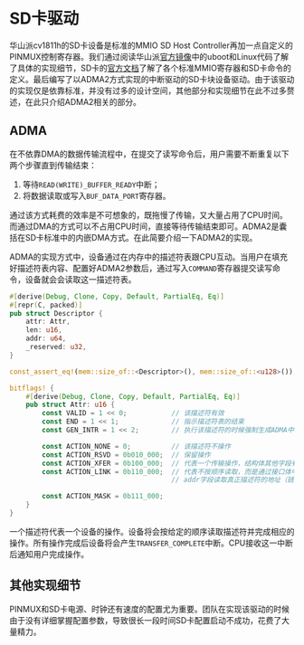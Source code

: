 # SD卡驱动

华山派cv1811h的SD卡设备是标准的MMIO SD Host Controller再加一点自定义的PINMUX控制寄存器。我们通过阅读华山派[官方镜像](https://github.com/sophgo/sophpi-huashan)中的uboot和Linux代码了解了具体的实现细节，SD卡的[官方文档](https://www.sdcard.org/downloads/pls/)了解了各个标准MMIO寄存器和SD卡命令的定义。最后编写了以ADMA2方式实现的中断驱动的SD卡块设备驱动。由于该驱动的实现仅是依靠标准，并没有过多的设计空间，其他部分和实现细节在此不过多赘述，在此只介绍ADMA2相关的部分。

## ADMA

在不依靠DMA的数据传输流程中，在提交了读写命令后，用户需要不断重复以下两个步骤直到传输结束：

1. 等待`READ(WRITE)_BUFFER_READY`中断；
2. 将数据读取或写入`BUF_DATA_PORT`寄存器。

通过该方式耗费的效率是不可想象的，既拖慢了传输，又大量占用了CPU时间。而通过DMA的方式可以不占用CPU时间，直接等待传输结束即可。ADMA2是囊括在SD卡标准中的内嵌DMA方式。在此简要介绍一下ADMA2的实现。

ADMA的实现方式中，设备通过在内存中的描述符表跟CPU互动。当用户在填充好描述符表内容、配置好ADMA2参数后，通过写入`COMMAND`寄存器提交读写命令，设备就会会读取这一描述符表。

```rust
#[derive(Debug, Clone, Copy, Default, PartialEq, Eq)]
#[repr(C, packed)]
pub struct Descriptor {
    attr: Attr,
    len: u16,
    addr: u64,
    _reserved: u32,
}

const_assert_eq!(mem::size_of::<Descriptor>(), mem::size_of::<u128>());

bitflags! {
    #[derive(Debug, Clone, Copy, Default, PartialEq, Eq)]
    pub struct Attr: u16 {
        const VALID = 1 << 0;           // 该描述符有效
        const END = 1 << 1;             // 指示描述符表的结束
        const GEN_INTR = 1 << 2;        // 执行该描述符的时候强制生成ADMA中断

        const ACTION_NONE = 0;          // 该描述符不操作
        const ACTION_RSVD = 0b010_000;  // 保留操作
        const ACTION_XFER = 0b100_000;  // 代表一个传输操作，结构体其他字段有效
        const ACTION_LINK = 0b110_000;  // 代表不按顺序读取，而是通过接口体中
                                        // addr字段读取真正描述符的地址（链表模式）

        const ACTION_MASK = 0b111_000;
    }
}
```

一个描述符代表一个设备的操作。设备将会按给定的顺序读取描述符并完成相应的操作。所有操作完成后设备将会产生`TRANSFER_COMPLETE`中断。CPU接收这一中断后通知用户完成操作。

## 其他实现细节

PINMUX和SD卡电源、时钟还有速度的配置尤为重要。团队在实现该驱动的时候由于没有详细掌握配置参数，导致很长一段时间SD卡配置启动不成功，花费了大量精力。